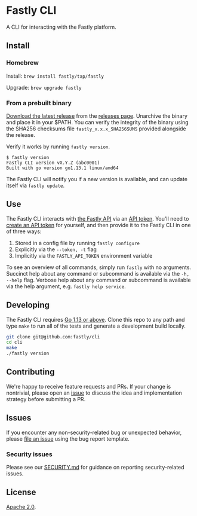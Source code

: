# Fastly CLI

A CLI for interacting with the Fastly platform.

## Install

### Homebrew

Install: `brew install fastly/tap/fastly`

Upgrade: `brew upgrade fastly`

### From a prebuilt binary
[Download the latest release][latest] from the [releases page][releases].
Unarchive the binary and place it in your $PATH. You can verify the integrity
of the binary using the SHA256 checksums file `fastly_x.x.x_SHA256SUMS` provided 
alongside the release.

[latest]: https://github.com/fastly/cli/releases/latest
[releases]: https://github.com/fastly/cli/releases

Verify it works by running `fastly version`.

```
$ fastly version
Fastly CLI version vX.Y.Z (abc0001)
Built with go version go1.13.1 linux/amd64
```

The Fastly CLI will notify you if a new version is available, and can update
itself via `fastly update`.

## Use

The Fastly CLI interacts with [the Fastly API][api] via an [API token][tokens].
You'll need to [create an API token][create] for yourself, and then provide it
to the Fastly CLI in one of three ways:

1. Stored in a config file by running `fastly configure`
1. Explicitly via the `--token, -t` flag
1. Implicitly via the `FASTLY_API_TOKEN` environment variable

[api]: https://docs.fastly.com/api
[tokens]: https://docs.fastly.com/api/auth#tokens
[create]: https://docs.fastly.com/en/guides/using-api-tokens#creating-api-tokens

To see an overview of all commands, simply run `fastly` with no arguments.
Succinct help about any command or subcommand is available via the `-h, --help`
flag. Verbose help about any command or subcommand is available via the help
argument, e.g. `fastly help service`.

## Developing

The Fastly CLI requires [Go 1.13 or above](https://golang.org). Clone this repo
to any path and type `make` to run all of the tests and generate a development
build locally.

```sh
git clone git@github.com:fastly/cli
cd cli
make
./fastly version
```

## Contributing

We're happy to receive feature requests and PRs. If your change is nontrivial,
please open an [issue](https://github.com/fastly/cli/issues/new) to discuss the idea and implementation strategy before
submitting a PR.

## Issues

If you encounter any non-security-related bug or unexpected behavior, please [file an issue][bug]
using the bug report template.

[bug]: https://github.com/fastly/cli/issues/new?labels=bug&template=bug_report.md

### Security issues

Please see our [SECURITY.md](SECURITY.md) for guidance on reporting security-related issues.

## License

[Apache 2.0](LICENSE).
